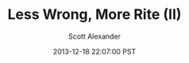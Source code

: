 ---
layout: podcast
title: "Less Wrong, More Rite (II)"
author: Scott Alexander
description: https://slatestarcodex.com/2013/12/18/less-wrong-more-rite-ii/
date: 2013-12-18 22:07:00 PST
length: 2721998
duration: 680
guid: less-wrong-more-rite-ii
---